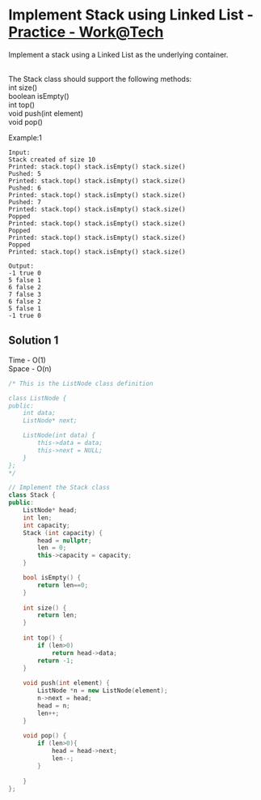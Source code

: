 # Implement Stack using Linked List - [Practice - Work@Tech](https://workat.tech/problem-solving/practice/implement-stack-linked-list)

Implement a stack using a Linked List as the underlying container.

<br>
The Stack class should support the following methods:
<br>
int size()<br>
boolean isEmpty()<br>
int top()<br>
void push(int element)<br>
void pop()<br>

Example:1
```
Input: 
Stack created of size 10
Printed: stack.top() stack.isEmpty() stack.size()
Pushed: 5
Printed: stack.top() stack.isEmpty() stack.size()
Pushed: 6
Printed: stack.top() stack.isEmpty() stack.size()
Pushed: 7
Printed: stack.top() stack.isEmpty() stack.size()
Popped
Printed: stack.top() stack.isEmpty() stack.size()
Popped
Printed: stack.top() stack.isEmpty() stack.size()
Popped
Printed: stack.top() stack.isEmpty() stack.size()

Output: 
-1 true 0
5 false 1
6 false 2
7 false 3
6 false 2
5 false 1
-1 true 0
```

## Solution 1  

Time - O(1)<br>
Space - O(n)

```cpp
/* This is the ListNode class definition

class ListNode {
public:
	int data;
	ListNode* next;

	ListNode(int data) {
		this->data = data;
		this->next = NULL;
	}
};
*/

// Implement the Stack class
class Stack {
public:
	ListNode* head;
	int len;
	int capacity;
	Stack (int capacity) {
		head = nullptr;
		len = 0;
		this->capacity = capacity;
	}

	bool isEmpty() {
		return len==0;
	}
	
	int size() {
		return len;
	}
	
	int top() {
		if (len>0)
			return head->data;
		return -1;
	}
	
	void push(int element) {
		ListNode *n = new ListNode(element);
		n->next = head;
		head = n;		
		len++;
	}
	
	void pop() {
		if (len>0){
			head = head->next;
			len--;
		}
		
	}
};
```